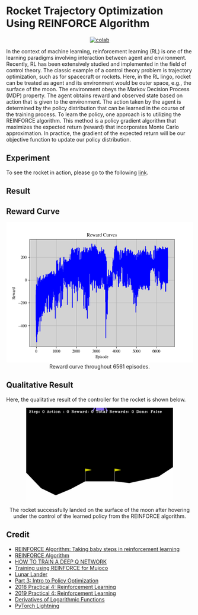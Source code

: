 # Rocket Trajectory Optimization Using REINFORCE Algorithm


 <div align="center">
    <a href="https://colab.research.google.com/github/reshalfahsi/rocket-trajectory-optimization/blob/master/RocketTrajectoryOptimization.ipynb"><img src="https://colab.research.google.com/assets/colab-badge.svg" alt="colab"></a>
    <br />
 </div>


In the context of machine learning, reinforcement learning (RL) is one of the learning paradigms involving interaction between agent and environment. Recently, RL has been extensively studied and implemented in the field of control theory. The classic example of a control theory problem is trajectory optimization, such as for spacecraft or rockets. Here, in the RL lingo, rocket can be treated as agent and its environment would be outer space, e.g., the surface of the moon. The environment obeys the Markov Decision Process (MDP) property. The agent obtains reward and observed state based on action that is given to the environment. The action taken by the agent is determined by the policy distribution that can be learned in the course of the training process. To learn the policy, one approach is to utilizing the REINFORCE algorithm. This method is a policy gradient algorithm that maximizes the expected return (reward) that incorporates Monte Carlo approximation. In practice, the gradient of the expected return will be our objective function to update our policy distribution.

## Experiment


To see the rocket in action, please go to the following [link](https://github.com/reshalfahsi/rocket-trajectory-optimization/blob/master/RocketTrajectoryOptimization.ipynb).


## Result

## Reward Curve

<p align="center"> <img src="https://github.com/reshalfahsi/rocket-trajectory-optimization/blob/master/assets/reward_curve.png" alt="reward_curve" > <br /> Reward curve throughout 6561 episodes. </p>


## Qualitative Result

Here, the qualitative result of the controller for the rocket is shown below.

<p align="center"> <img src="https://github.com/reshalfahsi/rocket-trajectory-optimization/blob/master/assets/qualitative_rocket.gif" alt="qualitative_rocket" > <br /> The rocket successfully landed on the surface of the moon after hovering under the control of the learned policy from the REINFORCE algorithm. </p>


## Credit

- [REINFORCE Algorithm: Taking baby steps in reinforcement learning](https://www.analyticsvidhya.com/blog/2020/11/reinforce-algorithm-taking-baby-steps-in-reinforcement-learning/)
- [REINFORCE Algorithm](https://github.com/kvsnoufal/reinforce)
- [HOW TO TRAIN A DEEP Q NETWORK](https://lightning.ai/docs/pytorch/stable/notebooks/lightning_examples/reinforce-learning-DQN.html)
- [Training using REINFORCE for Mujoco](https://gymnasium.farama.org/tutorials/training_agents/reinforce_invpend_gym_v26/#sphx-glr-tutorials-training-agents-reinforce-invpend-gym-v26-py)
- [Lunar Lander](https://gymnasium.farama.org/environments/box2d/lunar_lander/)
- [Part 3: Intro to Policy Optimization](https://spinningup.openai.com/en/latest/spinningup/rl_intro3.html)
- [2018 Practical 4: Reinforcement Learning](https://github.com/deep-learning-indaba/indaba-2018/blob/master/Practical_4_Reinforcement_Learning.ipynb)
- [2019 Practical 4: Reinforcement Learning](https://github.com/deep-learning-indaba/indaba-pracs-2019/blob/master/4b_reinforcement_learning.ipynb)
- [Derivatives of Logarithmic Functions](https://brilliant.org/wiki/derivative-of-logarithmic-functions/)
- [PyTorch Lightning](https://lightning.ai/docs/pytorch/latest/)
